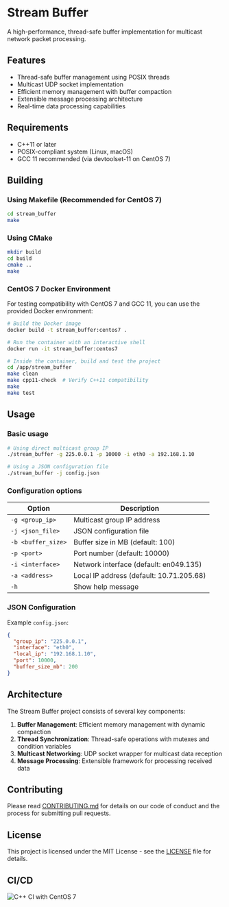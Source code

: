 # Stream Buffer

A high-performance, thread-safe buffer implementation for multicast network packet processing.

## Features

- Thread-safe buffer management using POSIX threads
- Multicast UDP socket implementation
- Efficient memory management with buffer compaction
- Extensible message processing architecture
- Real-time data processing capabilities

## Requirements

- C++11 or later
- POSIX-compliant system (Linux, macOS)
- GCC 11 recommended (via devtoolset-11 on CentOS 7)

## Building

### Using Makefile (Recommended for CentOS 7)

```bash
cd stream_buffer
make
```

### Using CMake

```bash
mkdir build
cd build
cmake ..
make
```

### CentOS 7 Docker Environment

For testing compatibility with CentOS 7 and GCC 11, you can use the provided Docker environment:

```bash
# Build the Docker image
docker build -t stream_buffer:centos7 .

# Run the container with an interactive shell
docker run -it stream_buffer:centos7

# Inside the container, build and test the project
cd /app/stream_buffer
make clean
make cpp11-check  # Verify C++11 compatibility
make
make test
```

## Usage

### Basic usage

```bash
# Using direct multicast group IP
./stream_buffer -g 225.0.0.1 -p 10000 -i eth0 -a 192.168.1.10

# Using a JSON configuration file
./stream_buffer -j config.json
```

### Configuration options

| Option             | Description                              |
| ------------------ | ---------------------------------------- |
| `-g <group_ip>`    | Multicast group IP address               |
| `-j <json_file>`   | JSON configuration file                  |
| `-b <buffer_size>` | Buffer size in MB (default: 100)         |
| `-p <port>`        | Port number (default: 10000)             |
| `-i <interface>`   | Network interface (default: en049.135)   |
| `-a <address>`     | Local IP address (default: 10.71.205.68) |
| `-h`               | Show help message                        |

### JSON Configuration

Example `config.json`:

```json
{
  "group_ip": "225.0.0.1",
  "interface": "eth0",
  "local_ip": "192.168.1.10",
  "port": 10000,
  "buffer_size_mb": 200
}
```

## Architecture

The Stream Buffer project consists of several key components:

1. **Buffer Management**: Efficient memory management with dynamic compaction
2. **Thread Synchronization**: Thread-safe operations with mutexes and condition variables
3. **Multicast Networking**: UDP socket wrapper for multicast data reception
4. **Message Processing**: Extensible framework for processing received data

## Contributing

Please read [CONTRIBUTING.md](CONTRIBUTING.md) for details on our code of conduct and the process for submitting pull requests.

## License

This project is licensed under the MIT License - see the [LICENSE](LICENSE) file for details. 

## CI/CD
![C++ CI with CentOS 7](https://github.com/iinoshirozheng/stream_buffer/actions/workflows/main.yml/badge.svg)